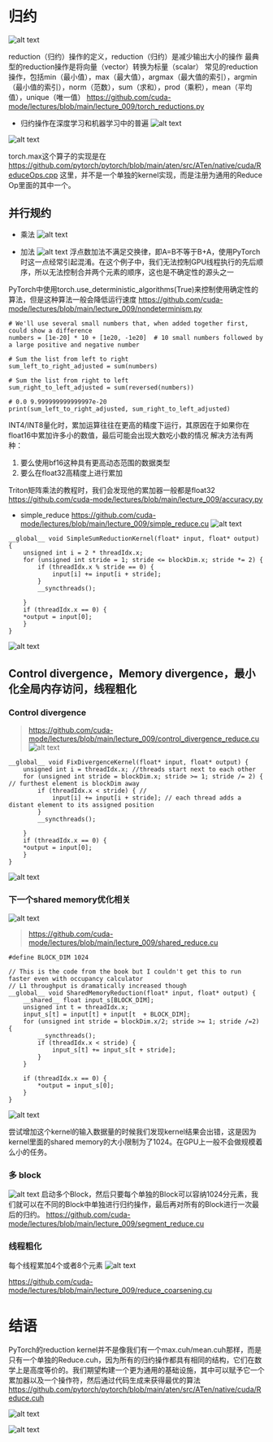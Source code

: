 
# 归约


![alt text](../img/cuda-mode/lc-9-image-1.png)

reduction（归约）操作的定义，reduction（归约）是减少输出大小的操作
最典型的reduction操作是将向量（vector）转换为标量（scalar）
常见的reduction操作，包括min（最小值），max（最大值），argmax（最大值的索引），argmin（最小值的索引），norm（范数），sum（求和），prod（乘积），mean（平均值），unique（唯一值）
https://github.com/cuda-mode/lectures/blob/main/lecture_009/torch_reductions.py 


* 归约操作在深度学习和机器学习中的普遍
![alt text](../img/cuda-mode/lc-9-image-2.png)

![alt text](../img/cuda-mode/lc-9-image-3.png)

torch.max这个算子的实现是在 https://github.com/pytorch/pytorch/blob/main/aten/src/ATen/native/cuda/ReduceOps.cpp 这里，并不是一个单独的kernel实现，而是注册为通用的Reduce Op里面的其中一个。


## 并行规约

* 乘法
![alt text](../img/cuda-mode/lc-9-image-4.png)

* 加法
![alt text](../img/cuda-mode/lc-9-image-5.png)
浮点数加法不满足交换律，即A=B不等于B+A，使用PyTorch时这一点经常引起混淆。在这个例子中，我们无法控制GPU线程执行的先后顺序，所以无法控制合并两个元素的顺序，这也是不确定性的源头之一

PyTorch中使用torch.use_deterministic_algorithms(True)来控制使用确定性的算法，但是这种算法一般会降低运行速度
https://github.com/cuda-mode/lectures/blob/main/lecture_009/nondeterminism.py 
```
# We'll use several small numbers that, when added together first, could show a difference
numbers = [1e-20] * 10 + [1e20, -1e20]  # 10 small numbers followed by a large positive and negative number

# Sum the list from left to right
sum_left_to_right_adjusted = sum(numbers)

# Sum the list from right to left
sum_right_to_left_adjusted = sum(reversed(numbers))

# 0.0 9.999999999999997e-20
print(sum_left_to_right_adjusted, sum_right_to_left_adjusted)
```
INT4/INT8量化时，累加运算往往在更高的精度下运行，其原因在于如果你在float16中累加许多小的数值，最后可能会出现大数吃小数的情况
解决方法有两种：
1. 要么使用bf16这种具有更高动态范围的数据类型
2. 要么在float32高精度上进行累加

Triton矩阵乘法的教程时，我们会发现他的累加器一般都是float32
https://github.com/cuda-mode/lectures/blob/main/lecture_009/accuracy.py


* simple_reduce
https://github.com/cuda-mode/lectures/blob/main/lecture_009/simple_reduce.cu 
![alt text](../img/cuda-mode/lc-9-image-6.png)
```
__global__ void SimpleSumReductionKernel(float* input, float* output) {
    unsigned int i = 2 * threadIdx.x;
    for (unsigned int stride = 1; stride <= blockDim.x; stride *= 2) {
        if (threadIdx.x % stride == 0) {
            input[i] += input[i + stride];
        }
        __syncthreads();

    }
    if (threadIdx.x == 0) {
    *output = input[0];
    }
}
```
![alt text](../img/cuda-mode/lc-9-image-7.png)


## Control divergence，Memory divergence，最小化全局内存访问，线程粗化

###  Control divergence
> https://github.com/cuda-mode/lectures/blob/main/lecture_009/control_divergence_reduce.cu
![alt text](../img/cuda-mode/lc-9-image-8.png)
```
__global__ void FixDivergenceKernel(float* input, float* output) {
    unsigned int i = threadIdx.x; //threads start next to each other
    for (unsigned int stride = blockDim.x; stride >= 1; stride /= 2) { // furthest element is blockDim away
        if (threadIdx.x < stride) { // 
            input[i] += input[i + stride]; // each thread adds a distant element to its assigned position
        }
        __syncthreads();

    }
    if (threadIdx.x == 0) {
    *output = input[0];
    }
}
```

![alt text](../img/cuda-mode/lc-9-image-9.png)

### 下一个shared memory优化相关
![alt text](../img/cuda-mode/lc-9-image-10.png)
> https://github.com/cuda-mode/lectures/blob/main/lecture_009/shared_reduce.cu

```
#define BLOCK_DIM 1024

// This is the code from the book but I couldn't get this to run faster even with occupancy calculator
// L1 throughput is dramatically increased though
__global__ void SharedMemoryReduction(float* input, float* output) {
    __shared__ float input_s[BLOCK_DIM];
    unsigned int t = threadIdx.x;
    input_s[t] = input[t] + input[t  + BLOCK_DIM];
    for (unsigned int stride = blockDim.x/2; stride >= 1; stride /=2) {
        __syncthreads();
        if (threadIdx.x < stride) {
            input_s[t] += input_s[t + stride];
        }
    }

    if (threadIdx.x == 0) {
        *output = input_s[0];
    }
}
```
![alt text](../img/cuda-mode/lc-9-image-11.png)

尝试增加这个kernel的输入数据量的时候我们发现kernel结果会出错，这是因为kernel里面的shared memory的大小限制为了1024。在GPU上一般不会做规模着么小的任务。

###  多 block

![alt text](../img/cuda-mode/lc-9-image-12.png)
启动多个Block，然后只要每个单独的Block可以容纳1024分元素，我们就可以在不同的Block中单独进行归约操作，最后再对所有的Block进行一次最后的归约。
https://github.com/cuda-mode/lectures/blob/main/lecture_009/segment_reduce.cu



### 线程粗化
每个线程累加4个或者8个元素
![alt text](../img/cuda-mode/lc-9-image-13.png)

https://github.com/cuda-mode/lectures/blob/main/lecture_009/reduce_coarsening.cu 


# 结语

PyTorch的reduction kernel并不是像我们有一个max.cuh/mean.cuh那样，而是只有一个单独的Reduce.cuh，因为所有的归约操作都具有相同的结构，它们在数学上是高度等价的。我们期望构建一个更为通用的基础设施，其中可以赋予它一个累加器以及一个操作符，然后通过代码生成来获得最优的算法
https://github.com/pytorch/pytorch/blob/main/aten/src/ATen/native/cuda/Reduce.cuh

![alt text](../img/cuda-mode/lc-9-image-14.png)



![alt text](../img/cuda-mode/lc-9-image-15.png)